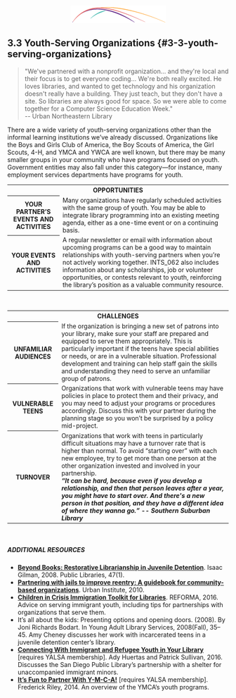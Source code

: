 <div style="text-align:center"><img src="/logo/Connectedlib-Logo-Graph.png"></div>

## 3.3 Youth-Serving Organizations {#3-3-youth-serving-organizations}

> "We&#039;ve partnered with a nonprofit organization... and they&#039;re local and their focus is to get everyone coding… We&#039;re both really excited. He loves libraries, and wanted to get technology and his organization doesn&#039;t really have a building. They just teach, but they don&#039;t have a site. So libraries are always good for space. So we were able to come together for a Computer Science Education Week."<br/> -- Urban Northeastern Library

There are a wide variety of youth-serving organizations other than the informal learning institutions we’ve already discussed. Organizations like the Boys and Girls Club of America, the Boy Scouts of America, the Girl Scouts, 4-H, and YMCA and YWCA are well known, but there may be many smaller groups in your community who have programs focused on youth. Government entities may also fall under this category—for instance, many employment services departments have programs for youth.

<table class="heading-cell6 no-common-style"><tr><th colspan="2">OPPORTUNITIES</th></tr><tr class="row1"><th>YOUR PARTNER’S EVENTS AND ACTIVITIES</th><td>Many organizations have regularly scheduled activities with the same group of youth. You may be able to integrate library programming into an existing meeting agenda, either as a one-time event or on a continuing basis.</td></tr><tr class="row2"><th>YOUR EVENTS AND ACTIVITIES</th><td>A regular newsletter or email with information about upcoming programs can be a good way to maintain relationships with youth-serving partners when you’re not actively working together. INTS_062 also includes information about any scholarships, job or volunteer opportunities, or contests relevant to youth, reinforcing the library’s position as a valuable community resource.</td></tr></table>
<br>


<table class="heading-cell6 no-common-style"><tr><th colspan="2">CHALLENGES</th></tr><tr class="row1"><th>UNFAMILIAR AUDIENCES</th><td>If the organization is bringing a new set of patrons into your library, make sure your staff are prepared and equipped to serve them appropriately. This is particularly important if the teens have special abilities or needs, or are in a vulnerable situation. Professional development and training can help staff gain the skills and understanding they need to serve an unfamiliar group of patrons.</td></tr><tr class="row2"><th>VULNERABLE TEENS</th><td>Organizations that work with vulnerable teens may have policies in place to protect them and their privacy, and you may need to adjust your programs or procedures accordingly. Discuss this with your partner during the planning stage so you won’t be surprised by a policy mid-project.</td></tr><tr class="row3"><th>TURNOVER</th><td>Organizations that work with teens in particularly difficult situations may have a turnover rate that is higher than normal. To avoid “starting over” with each new employee, try to get more than one person at the other organization invested and involved in your partnership.
<br><i><b>“It can be hard, because even if you develop a relationship, and then that person leaves after a year, you might have to start over. And there's a new person in that position, and they have a different idea of where they wanna go.” -- Southern Suburban Library</b></i></td></tr></table>
<br>


<div class="table-format additional-resources"><h5><span class="title">ADDITIONAL RESOURCES</span></h5><ul><li>	<a href="http://commons.pacificu.edu/libfac/1/"><b>Beyond Books: Restorative Librarianship in Juvenile Detention</b></a>. Isaac Gilman, 2008. Public Libraries, 47(1). </li><li><a href="http://www.urban.org/research/publication/partnering-jails-improve-reentry-guidebook-community-based-organizations/view/full_report"><b>Partnering with jails to improve reentry: A guidebook for community-based organizations</b></a>. Urban Institute, 2010.</li><li><a href="http://refugeechildren.wixsite.com/refugee-children/downloads"><b>Children in Crisis Immigration Toolkit for Libraries</b></a>. REFORMA, 2016. Advice on serving immigrant youth, including tips for partnerships with organizations that serve them.</li><li>It’s all about the kids: Presenting options and opening doors. (2008). By Joni Richards Bodart. In Young Adult Library Services, 2008(Fall), 35–45. Amy Cheney discusses her work with incarcerated teens in a juvenile detention center’s library. </li><li><a href="http://www.ala.org/yalsa/yalsamemonly/webinars/yell-yalsa-e-learning-library-date"><b>Connecting With Immigrant and Refugee Youth in Your Library</b></a> [requires YALSA membership]. Ady Huertas and Patrick Sullivan, 2016. Discusses the San Diego Public Library’s partnership with a shelter for unaccompanied immigrant minors. </li><li><a href="http://www.ala.org/yalsa/yalsamemonly/webinars/webinars"><b>It’s Fun to Partner With Y-M-C-A!</b></a> [requires YALSA membership]. Frederick Riley, 2014. An overview of the YMCA’s youth programs.</li></ul></div>